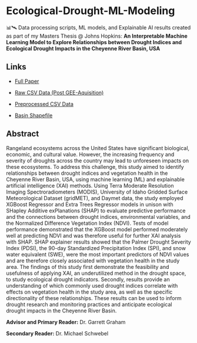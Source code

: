 # Ecological-Drought-ML-Modeling
📊🛰️ Data processing scripts, ML models, and Explainable AI results created as part of my Masters Thesis @ Johns Hopkins: **An Interpretable Machine Learning Model to Explore Relationships between Drought Indices and Ecological Drought Impacts in the Cheyenne River Basin, USA**

## Links

- <a href="https://jscholarship.library.jhu.edu/handle/1774.2/68152"> Full Paper</a>

- <a href="https://drive.google.com/file/d/1yyk9-pplgeJCpb-upcfCP5oKQ2adIGhh/view?usp=share_link">Raw CSV Data (Post GEE-Aquisition)</a>

- <a href="https://drive.google.com/file/d/1r8hypfobqIRzTW_dCkcw36KLBlmPfArG/view?usp=share_link">Preprocessed CSV Data</a>

- <a href="https://drive.google.com/drive/folders/1xZtnHrp0XPtGvsER1OYK7yXf3AZV5u3m?usp=share_link">Basin Shapefile</a>

## Abstract 

Rangeland ecosystems across the United States have significant biological, economic, and cultural value. However, the increasing frequency and severity of droughts across the country may lead to unforeseen impacts on these ecosystems. To address this challenge, this study aimed to identify relationships between drought indices and vegetation health in the Cheyenne River Basin, USA, using machine learning (ML) and explainable artificial intelligence (XAI) methods. Using Terra Moderate Resolution Imaging Spectroradiometers (MODIS), University of Idaho Gridded Surface Meteorological Dataset (gridMET), and Daymet data, the study employed XGBoost Regressor and Extra Trees Regressor models in unison with SHapley Additive exPlanations (SHAP) to evaluate predictive performance and the connections between drought indices, environmental variables, and the Normalized Difference Vegetation Index (NDVI). Tests of model performance demonstrated that the XGBoost model performed moderately well at predicting NDVI and was therefore useful for further XAI analysis with SHAP. SHAP explainer results showed that the Palmer Drought Severity Index (PDSI), the 90-day Standardized Precipitation Index (SPI), and snow water equivalent (SWE), were the most important predictors of NDVI values and are therefore closely associated with vegetation health in the study area. The findings of this study first demonstrate the feasibility and usefulness of applying XAI, an underutilized method in the drought space, to study ecological drought indicators. Secondly, results provide an understanding of which commonly used drought indices correlate with effects on vegetation health in the study area, as well as the specific directionality of these relationships. These results can be used to inform drought research and monitoring practices and anticipate ecological drought impacts in the Cheyenne River Basin. 

**Advisor and Primary Reader:** Dr. Garrett Graham

**Secondary Reader:** Dr. Michael Schwebel
